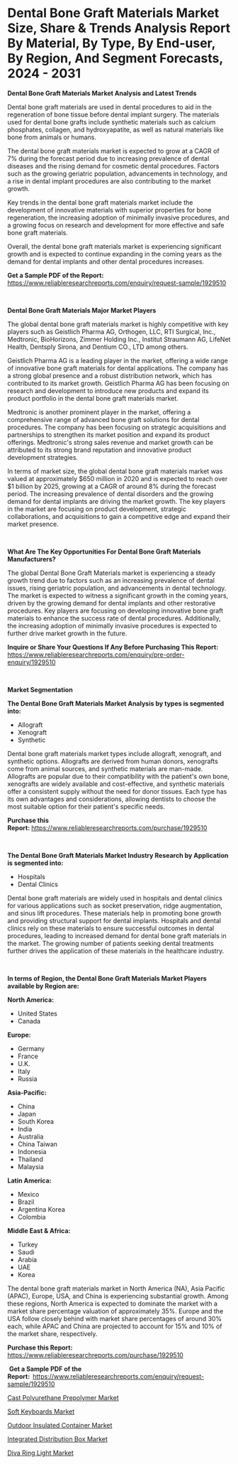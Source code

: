 <p><h1>Dental Bone Graft Materials Market Size, Share & Trends Analysis Report By Material, By Type, By End-user, By Region, And Segment Forecasts, 2024 - 2031</h1></p><p><strong>Dental Bone Graft Materials Market Analysis and Latest Trends</strong></p>
<p><p>Dental bone graft materials are used in dental procedures to aid in the regeneration of bone tissue before dental implant surgery. The materials used for dental bone grafts include synthetic materials such as calcium phosphates, collagen, and hydroxyapatite, as well as natural materials like bone from animals or humans.</p><p>The dental bone graft materials market is expected to grow at a CAGR of 7% during the forecast period due to increasing prevalence of dental diseases and the rising demand for cosmetic dental procedures. Factors such as the growing geriatric population, advancements in technology, and a rise in dental implant procedures are also contributing to the market growth.</p><p>Key trends in the dental bone graft materials market include the development of innovative materials with superior properties for bone regeneration, the increasing adoption of minimally invasive procedures, and a growing focus on research and development for more effective and safe bone graft materials.</p><p>Overall, the dental bone graft materials market is experiencing significant growth and is expected to continue expanding in the coming years as the demand for dental implants and other dental procedures increases.</p></p>
<p><strong>Get a Sample PDF of the Report:&nbsp;</strong> <a href="https://www.reliableresearchreports.com/enquiry/request-sample/1929510">https://www.reliableresearchreports.com/enquiry/request-sample/1929510</a></p>
<p>&nbsp;</p>
<p><strong>Dental Bone Graft Materials Major Market Players</strong></p>
<p><p>The global dental bone graft materials market is highly competitive with key players such as Geistlich Pharma AG, Orthogen, LLC, RTI Surgical, Inc., Medtronic, BioHorizons, Zimmer Holding Inc., Institut Straumann AG, LifeNet Health, Dentsply Sirona, and Dentium CO., LTD among others. </p><p>Geistlich Pharma AG is a leading player in the market, offering a wide range of innovative bone graft materials for dental applications. The company has a strong global presence and a robust distribution network, which has contributed to its market growth. Geistlich Pharma AG has been focusing on research and development to introduce new products and expand its product portfolio in the dental bone graft materials market.</p><p>Medtronic is another prominent player in the market, offering a comprehensive range of advanced bone graft solutions for dental procedures. The company has been focusing on strategic acquisitions and partnerships to strengthen its market position and expand its product offerings. Medtronic's strong sales revenue and market growth can be attributed to its strong brand reputation and innovative product development strategies.</p><p>In terms of market size, the global dental bone graft materials market was valued at approximately $650 million in 2020 and is expected to reach over $1 billion by 2025, growing at a CAGR of around 8% during the forecast period. The increasing prevalence of dental disorders and the growing demand for dental implants are driving the market growth. The key players in the market are focusing on product development, strategic collaborations, and acquisitions to gain a competitive edge and expand their market presence.</p></p>
<p>&nbsp;</p>
<p><strong>What Are The Key Opportunities For Dental Bone Graft Materials Manufacturers?</strong></p>
<p><p>The global Dental Bone Graft Materials market is experiencing a steady growth trend due to factors such as an increasing prevalence of dental issues, rising geriatric population, and advancements in dental technology. The market is expected to witness a significant growth in the coming years, driven by the growing demand for dental implants and other restorative procedures. Key players are focusing on developing innovative bone graft materials to enhance the success rate of dental procedures. Additionally, the increasing adoption of minimally invasive procedures is expected to further drive market growth in the future.</p></p>
<p><strong>Inquire or Share Your Questions If Any Before Purchasing This Report:</strong> <a href="https://www.reliableresearchreports.com/enquiry/pre-order-enquiry/1929510">https://www.reliableresearchreports.com/enquiry/pre-order-enquiry/1929510</a></p>
<p>&nbsp;</p>
<p><strong>Market Segmentation</strong></p>
<p><strong>The Dental Bone Graft Materials Market Analysis by types is segmented into:</strong></p>
<p><ul><li>Allograft</li><li>Xenograft</li><li>Synthetic</li></ul></p>
<p><p>Dental bone graft materials market types include allograft, xenograft, and synthetic options. Allografts are derived from human donors, xenografts come from animal sources, and synthetic materials are man-made. Allografts are popular due to their compatibility with the patient's own bone, xenografts are widely available and cost-effective, and synthetic materials offer a consistent supply without the need for donor tissues. Each type has its own advantages and considerations, allowing dentists to choose the most suitable option for their patient's specific needs.</p></p>
<p><strong>Purchase this Report:&nbsp;</strong><a href="https://www.reliableresearchreports.com/purchase/1929510">https://www.reliableresearchreports.com/purchase/1929510</a></p>
<p>&nbsp;</p>
<p><strong>The Dental Bone Graft Materials Market Industry Research by Application is segmented into:</strong></p>
<p><ul><li>Hospitals</li><li>Dental Clinics</li></ul></p>
<p><p>Dental bone graft materials are widely used in hospitals and dental clinics for various applications such as socket preservation, ridge augmentation, and sinus lift procedures. These materials help in promoting bone growth and providing structural support for dental implants. Hospitals and dental clinics rely on these materials to ensure successful outcomes in dental procedures, leading to increased demand for dental bone graft materials in the market. The growing number of patients seeking dental treatments further drives the application of these materials in the healthcare industry.</p></p>
<p>&nbsp;</p>
<p><strong>In terms of Region, the Dental Bone Graft Materials Market Players available by Region are:</strong></p>
<p>
    <p> <strong> North America: </strong>
        <ul>
            <li>United States</li>
            <li>Canada</li>
        </ul>
        </p> 
    <p> <strong> Europe: </strong>
        <ul>
            <li>Germany</li>
            <li>France</li>
            <li>U.K.</li>
            <li>Italy</li>
            <li>Russia</li>
        </ul>
        </p> 
    <p> <strong> Asia-Pacific: </strong>
        <ul>
            <li>China</li>
            <li>Japan</li>
            <li>South Korea</li>
            <li>India</li>
            <li>Australia</li>
            <li>China Taiwan</li>
            <li>Indonesia</li>
            <li>Thailand</li>
            <li>Malaysia</li>
        </ul>
        </p> 
    <p> <strong> Latin America: </strong>
        <ul>
            <li>Mexico</li>
            <li>Brazil</li>
            <li>Argentina Korea</li>
            <li>Colombia</li>
        </ul>
        </p> 
    <p> <strong> Middle East & Africa: </strong>
        <ul>
            <li>Turkey</li>
            <li>Saudi</li>
            <li>Arabia</li>
            <li>UAE</li>
            <li>Korea</li>
        </ul>
    </p>
    </p>
<p><p>The dental bone graft materials market in North America (NA), Asia Pacific (APAC), Europe, USA, and China is experiencing substantial growth. Among these regions, North America is expected to dominate the market with a market share percentage valuation of approximately 35%. Europe and the USA follow closely behind with market share percentages of around 30% each, while APAC and China are projected to account for 15% and 10% of the market share, respectively.</p></p>
<p><strong>Purchase this Report: </strong><a href="https://www.reliableresearchreports.com/purchase/1929510">https://www.reliableresearchreports.com/purchase/1929510</a></p>
<p>&nbsp;<strong>Get a Sample PDF of the Report:&nbsp;&nbsp;</strong><a href="https://www.reliableresearchreports.com/enquiry/request-sample/1929510">https://www.reliableresearchreports.com/enquiry/request-sample/1929510</a></p>
<p><strong></strong></p>
<p><p><a href="https://angry-finch-aaf.notion.site/Cast-Polyurethane-Prepolymer-Market-Size-Reflecting-a-Forecast-Till-2031-Market-By-Type-By-Applica-f21600dd822e4322aba3609208b750d4">Cast Polyurethane Prepolymer Market</a></p><p><a href="https://view.publitas.com/reportprime-1/soft-keyboards-market-analysis-and-market-size-global-industry-overview-market-segmentation-and-forecast-2024-to-2031/">Soft Keyboards Market</a></p><p><a href="https://faithful-glue-af3.notion.site/Outdoor-Insulated-Container-Market-Analysis-Examines-its-Scope-on-Growth-Opportunities-and-Forecast-f8e9a1e07780440b82cf5d7e0a2b4f7f">Outdoor Insulated Container Market</a></p><p><a href="https://chivalrous-flock-a86.notion.site/Integrated-Distribution-Box-Market-Furnish-Information-about-Market-Size-Market-Share-Market-Dynam-b9828767ab74464883932cceb21734dc">Integrated Distribution Box Market</a></p><p><a href="https://view.publitas.com/reportprime-1/diva-ring-light-market-size-share-trends-analysis-report-by-application-regional-outlook-competitive-strategies-and-segment-forecasts-2024-2031/">Diva Ring Light Market</a></p></p>